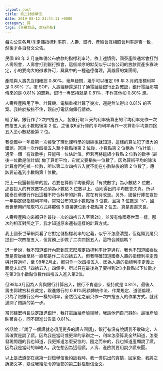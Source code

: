 ```yaml
---
layout: post
title: 第二封檢舉信
date: 2019-08-12 21:44:11 +0000
category: 評
tags: [金融商品, 意有所指]
---
```


每次公告各月/季定儲指標利率前，人壽、銀行、產險會互相照會利率是否一致，然後才各自發文公告。

民國 98 年 2 月底準備公布放款的指標利率時，依上述慣例，國泰產險通常會打到人壽照會，人壽會打到銀行照會，這個順序的默契似乎以各公司的放款資產多寡決定，小的要向大的徵求許可，冥冥中的一種道德倫理，真嚴謹的集團啊。

<!--more-->

產險與人壽先互相確認 0.80%，毫無疑問，幾乎可以確定 98 年 3 月的指標利率是 0.80% 了。按 SOP，人壽經辦還是打了通電話給銀行比對確認，銀行電話那端傳來的是 0.81% 的噩耗，銀行一再堅持就是 0.81%，不作其他如 0.80% 想。

人壽與產險用了手、計算機、電腦重複計算了幾次，還是無法得出 0.81% 的答案。我終於按捺不住，親自打電話向銀行請益。

經了解，銀行作了2次四捨五入，各銀行取 5 天的利率後算出的平均利率先作一次四捨五入到小數點後第 2 位。之後取6家行庫的平均利率再作一次算術平均兼四捨五入至小數點後第 2 位。

我從國中一年級第一次接受了理化課科學的訓練後就知道，這樣的算法犯了很大的錯誤。當第一次作四捨五入至小數點後第 2 位後，小數點第 2 位稱為「估計值」，通常一個「有效數字」只能帶一位估計值。但若再將這組小數點 2 位數的數字 (最後一位數是估計值) 做了算術平均，它就又要損失一位數了，因為算術平均的除法計算會再吃掉一位數，所以第二次四捨五入就不能在小數點後的第 2 位數了，應該要前進到小數點第 1 位數。

把上一段邏輯簡單的說，若要在算術平均後得到「有效數字」為小數點 2 位數，那要投入的有效數字必須為小數點 3 位數以上，否則得出的平均數會失真。所以國泰世華銀行作出這種不符合科學的計算，實在有待改進。另外，國營行庫在宣告一年期定儲指標利率時，常常公布的是小數點後 3 位數，且第 3 位數是 “5”，國泰世華用奸險取巧方式將那個 5 直接進位到小數點第 2 位去，真是喪盡天良。

人壽與產險向來都只作最後一次的四捨五入至第2位，並沒有像國泰世華一樣。那次的相互對照之下，我才知道原來還有這樣的計算方式。

我上國泰世華網頁看了它對定儲指標利率的定義，似乎不怎麼清楚，但從頭到尾只提到一次四捨五入，但實務上卻做了二次四捨五入，這符合誠信嗎？

退一步說，我不知道銀行內部到底怎麼規定指標利率計算過程，我也不知道國泰世華是否從始至終一直都是作二次四捨五入。但我明確知道國泰人壽的指標利率定義與計算過程，至 98年2月止，都只作一次四捨五入，因為人壽的指標利率定義上面從未出現「四捨五入」四個字，所以只在最後為了要得到2位小數點以下位數才在第3位小數點位數作四捨五入進入第2位。

但98年3月因為人壽與銀行計算出入，銀行不肯退步，堅持就是 0.81%，最後人壽由郭建宏科長裁定，跟進銀行的 0.81%罔顧傳統作法、作業規定、道德倫理，只為了跟銀行公布一樣的利率，全然否定之前只作一次四捨五入的作業方式。就此邁開了錯誤的第一步。

當郭建宏科長決定跟進銀行，我打電話給產險經辦，我請他們自己斟酌。最後產險昧著良心，同不跟進公告呈 0.81%。

俗話說：「說了一個謊就必須用更多的謊去圓謊」，銀行有沒有說謊我不敢確定，人壽確實是說了謊，因為我是當時或更早的承辦之一，利率怎麼算我全然知道，怎麼發現問題的我也知道，我更知道怎麼妥協的。隨之而來的，我也知道產顯說了謊，因為我是當時的聯絡人。我在想因為這個謊，人壽、產險將要用說少謊來圓。

以上是法遵部在我第一封檢舉信後約談我時，我一併供出的實情，回家後，我將之訴諸文字，變成我給法令遵循部的<a href="https://doltegg.github.io/blog/works/article/2nd.pdf">第二封檢舉信全文</a>。
